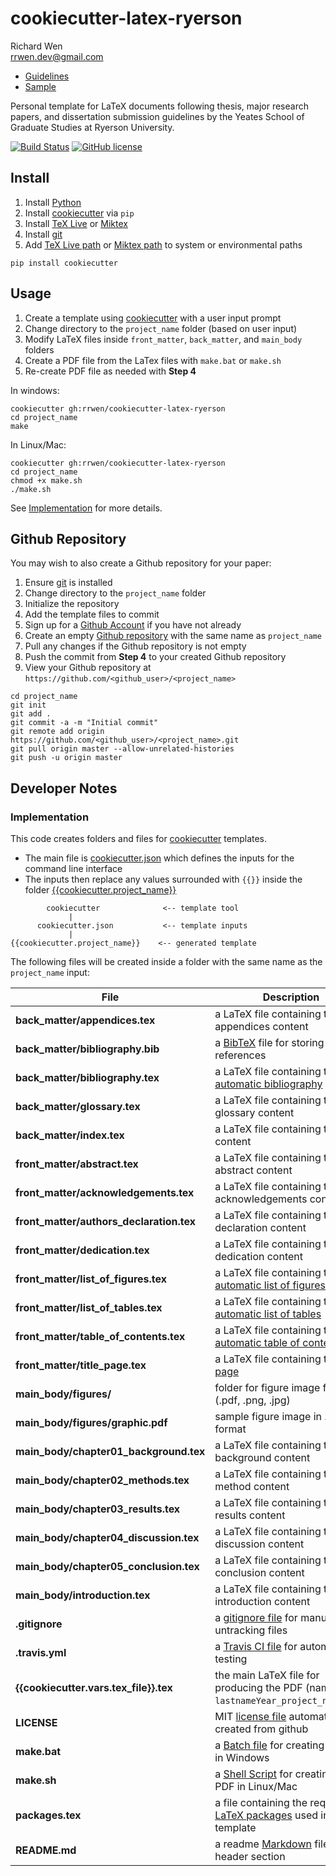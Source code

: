 # cookiecutter-latex-ryerson

Richard Wen  
rrwen.dev@gmail.com  

* [Guidelines](https://www.ryerson.ca/graduate/current-students/dissertation-thesis-exams/)
* [Sample](https://github.com/rrwen/cookiecutter-latex-ryerson/blob/master/wenr2018_sample.pdf)

Personal template for LaTeX documents following thesis, major research papers, and dissertation submission guidelines by the Yeates School of Graduate Studies at Ryerson University.

[![Build Status](https://travis-ci.org/rrwen/cookiecutter-latex-ryerson.svg?branch=master)](https://travis-ci.org/rrwen/cookiecutter-latex-ryerson)
[![GitHub license](https://img.shields.io/github/license/rrwen/cookiecutter-latex-ryerson.svg)](https://github.com/rrwen/cookiecutter-latex-ryerson/blob/master/LICENSE)

## Install

1. Install [Python](https://www.python.org/downloads/)
2. Install [cookiecutter](https://pypi.python.org/pypi/cookiecutter) via `pip`
3. Install [TeX Live](https://www.tug.org/texlive/acquire-netinstall.html) or [Miktex](https://miktex.org/download)
4. Install [git](https://git-scm.com/)
5. Add [TeX Live path](https://www.tug.org/texlive/quickinstall.html) or [Miktex path](https://miktex.org/howto/modify-path) to system or environmental paths

```
pip install cookiecutter
```

## Usage

1. Create a template using [cookiecutter](https://pypi.python.org/pypi/cookiecutter) with a user input prompt
2. Change directory to the `project_name` folder (based on user input)
3. Modify LaTeX files inside `front_matter`, `back_matter`, and `main_body` folders
4. Create a PDF file from the LaTex files with `make.bat` or `make.sh`
5. Re-create PDF file as needed with **Step 4**

In windows:

```
cookiecutter gh:rrwen/cookiecutter-latex-ryerson
cd project_name
make
```

In Linux/Mac:

```
cookiecutter gh:rrwen/cookiecutter-latex-ryerson
cd project_name
chmod +x make.sh
./make.sh
```

See [Implementation](#implementation) for more details.

## Github Repository

You may wish to also create a Github repository for your paper:

1. Ensure [git](https://git-scm.com/) is installed
2. Change directory to the `project_name` folder
3. Initialize the repository
4. Add the template files to commit
5. Sign up for a [Github Account](https://github.com/) if you have not already
6. Create an empty [Github repository](https://help.github.com/articles/create-a-repo/) with the same name as `project_name`
7. Pull any changes if the Github repository is not empty
8. Push the commit from **Step 4** to your created Github repository
9. View your Github repository at `https://github.com/<github_user>/<project_name>`

```
cd project_name
git init
git add .
git commit -a -m "Initial commit"
git remote add origin https://github.com/<github_user>/<project_name>.git
git pull origin master --allow-unrelated-histories
git push -u origin master
```

## Developer Notes

### Implementation

This code creates folders and files for [cookiecutter](https://pypi.python.org/pypi/cookiecutter) templates.

* The main file is [cookiecutter.json](https://github.com/rrwen/cookiecutter-latex-ryerson/blob/master/cookiecutter.json) which defines the inputs for the command line interface
* The inputs then replace any values surrounded with `{{}}` inside the folder [{{cookiecutter.project_name}}](https://github.com/rrwen/cookiecutter-latex-ryerson/tree/master/%7D%7Dcookiecutter.project_name%7D%7D)

```
        cookiecutter              <-- template tool
             |
      cookiecutter.json           <-- template inputs
             |
{{cookiecutter.project_name}}    <-- generated template
```

The following files will be created inside a folder with the same name as the `project_name` input:

File | Description
--- | ---
**back_matter/appendices.tex** | a LaTeX file containing the appendices content
**back_matter/bibliography.bib** | a [BibTeX](http://www.bibtex.org/Format/) file for storing references
**back_matter/bibliography.tex** | a LaTeX file containing the [automatic bibliography](http://www.bibtex.org/Using/)
**back_matter/glossary.tex** | a LaTeX file containing the glossary content
**back_matter/index.tex** | a LaTeX file containing the index content
**front_matter/abstract.tex** | a LaTeX file containing the abstract content
**front_matter/acknowledgements.tex** | a LaTeX file containing the acknowledgements content
**front_matter/authors_declaration.tex** | a LaTeX file containing the declaration content
**front_matter/dedication.tex** | a LaTeX file containing the dedication content
**front_matter/list_of_figures.tex** | a LaTeX file containing the [automatic list of figures](https://www.sharelatex.com/learn/Lists_of_tables_and_figures)
**front_matter/list_of_tables.tex** | a LaTeX file containing the [automatic list of tables](https://www.sharelatex.com/learn/Lists_of_tables_and_figures)
**front_matter/table_of_contents.tex** | a LaTeX file containing the [automatic table of contents](https://www.sharelatex.com/learn/Table_of_contents#Introduction)
**front_matter/title_page.tex** | a LaTeX file containing the [title page](https://en.wikibooks.org/wiki/LaTeX/Title_Creation)
**main_body/figures/** | folder for figure image files (.pdf, .png, .jpg)
**main_body/figures/graphic.pdf** | sample figure image in .pdf format
**main_body/chapter01_background.tex** | a LaTeX file containing the background content
**main_body/chapter02_methods.tex** | a LaTeX file containing the method content
**main_body/chapter03_results.tex** | a LaTeX file containing the results content
**main_body/chapter04_discussion.tex** | a LaTeX file containing the discussion content
**main_body/chapter05_conclusion.tex** | a LaTeX file containing the conclusion content
**main_body/introduction.tex** | a LaTeX file containing the introduction content
**.gitignore** | a [gitignore file](https://git-scm.com/docs/gitignore) for manually untracking files
**.travis.yml** | a [Travis CI file](https://docs.travis-ci.com/user/customizing-the-build) for automatic testing
**{{cookiecutter.vars.tex_file}}.tex** | the main LaTeX file for producing the PDF (named `lastnameYear_project_name.tex`)
**LICENSE** | MIT [license file](https://help.github.com/articles/licensing-a-repository/) automatically created from github
**make.bat** | a [Batch file](https://en.wikipedia.org/wiki/Batch_file) for creating the PDF in Windows
**make.sh** | a [Shell Script](https://en.wikipedia.org/wiki/Shell_script) for creating the PDF in Linux/Mac
**packages.tex** | a file containing the required [LaTeX packages](https://ctan.org/pkg) used in the template
**README.md** | a readme [Markdown](https://daringfireball.net/projects/markdown/) file with header section

